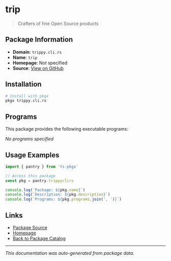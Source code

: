 # trip

> Crafters of fine Open Source products

## Package Information

- **Domain**: `trippy.cli.rs`
- **Name**: `trip`
- **Homepage**: Not specified
- **Source**: [View on GitHub](https://github.com/pkgxdev/pantry/tree/main/projects/trippy.cli.rs/package.yml)

## Installation

```bash
# Install with pkgx
pkgx trippy.cli.rs
```

## Programs

This package provides the following executable programs:

*No programs specified*

## Usage Examples

```typescript
import { pantry } from 'ts-pkgx'

// Access this package
const pkg = pantry.trippyclirs

console.log(`Package: ${pkg.name}`)
console.log(`Description: ${pkg.description}`)
console.log(`Programs: ${pkg.programs.join(', ')}`)
```

## Links

- [Package Source](https://github.com/pkgxdev/pantry/tree/main/projects/trippy.cli.rs/package.yml)
- [Homepage](#)
- [Back to Package Catalog](../package-catalog.md)

---

*This documentation was auto-generated from package data.*
